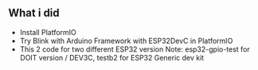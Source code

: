 ## What i did
- Install PlatformIO
- Try Blink with Arduino Framework with ESP32DevC in PlatformIO
- This 2 code for two different ESP32 version
Note: esp32-gpio-test for DOIT version / DEV3C, testb2 for ESP32 Generic dev kit

